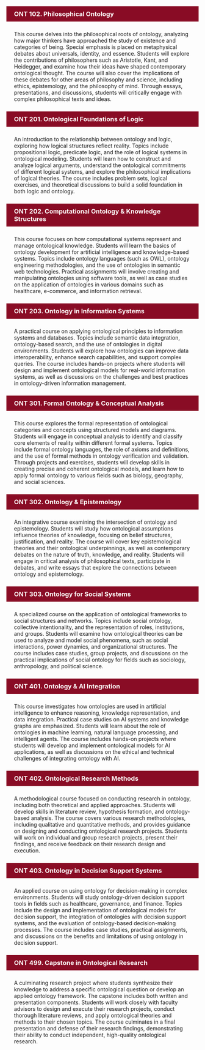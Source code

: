<!-- wp:aab/accordion-block {"uniqueId":"ont102_philosophical_ontology","heading":"ONT 102. Philosophical Ontology","headingTag":"h3","headingColor":"#ffffff","headerBg":"#890c25"} -->
<div class="wp-block-aab-accordion-block aab__accordion_container separate-accordion" id="aab_accordion_ont102_philosophical_ontology">
    <div>
        <div class="aab__accordion_head aab_right_icon" data-active="false" style="background-color:#890c25;padding:10px 20px;">
            <div class="aab__accordion_heading aab_right_icon">
                <div class="head_content_wrapper">
                    <div class="title_wrapper">
                        <h3 class="aab__accordion_title" style="margin:0;color:#ffffff">ONT 102. Philosophical Ontology</h3>
                    </div>
                </div>
            </div>
            <div class="aab__accordion_icon">
                <span class="aab__icon dashicons dashicons-plus-alt2"></span>
            </div>
        </div>
        <div class="aab__accordion_body" style="padding:10px 20px;">
            <div class="aab__accordion_component">
                
<!-- wp:paragraph -->
<p>This course delves into the philosophical roots of ontology, analyzing how major thinkers have approached the study of existence and categories of being. Special emphasis is placed on metaphysical debates about universals, identity, and essence. Students will explore the contributions of philosophers such as Aristotle, Kant, and Heidegger, and examine how their ideas have shaped contemporary ontological thought. The course will also cover the implications of these debates for other areas of philosophy and science, including ethics, epistemology, and the philosophy of mind. Through essays, presentations, and discussions, students will critically engage with complex philosophical texts and ideas.</p>
<!-- /wp:paragraph -->
            </div>
        </div>
    </div>
</div>
<!-- /wp:aab/accordion-block -->

<!-- wp:aab/accordion-block {"uniqueId":"ont201_ontological_foundations_of_logic","heading":"ONT 201. Ontological Foundations of Logic","headingTag":"h3","headingColor":"#ffffff","headerBg":"#890c25"} -->
<div class="wp-block-aab-accordion-block aab__accordion_container separate-accordion" id="aab_accordion_ont201_ontological_foundations_of_logic">
    <div>
        <div class="aab__accordion_head aab_right_icon" data-active="false" style="background-color:#890c25;padding:10px 20px;">
            <div class="aab__accordion_heading aab_right_icon">
                <div class="head_content_wrapper">
                    <div class="title_wrapper">
                        <h3 class="aab__accordion_title" style="margin:0;color:#ffffff">ONT 201. Ontological Foundations of Logic</h3>
                    </div>
                </div>
            </div>
            <div class="aab__accordion_icon">
                <span class="aab__icon dashicons dashicons-plus-alt2"></span>
            </div>
        </div>
        <div class="aab__accordion_body" style="padding:10px 20px;">
            <div class="aab__accordion_component">
                
<!-- wp:paragraph -->
<p>An introduction to the relationship between ontology and logic, exploring how logical structures reflect reality. Topics include propositional logic, predicate logic, and the role of logical systems in ontological modeling. Students will learn how to construct and analyze logical arguments, understand the ontological commitments of different logical systems, and explore the philosophical implications of logical theories. The course includes problem sets, logical exercises, and theoretical discussions to build a solid foundation in both logic and ontology.</p>
<!-- /wp:paragraph -->
            </div>
        </div>
    </div>
</div>
<!-- /wp:aab/accordion-block -->

<!-- wp:aab/accordion-block {"uniqueId":"ont202_computational_ontology_knowledge_structures","heading":"ONT 202. Computational Ontology \u0026 Knowledge Structures","headingTag":"h3","headingColor":"#ffffff","headerBg":"#890c25"} -->
<div class="wp-block-aab-accordion-block aab__accordion_container separate-accordion" id="aab_accordion_ont202_computational_ontology_knowledge_structures">
    <div>
        <div class="aab__accordion_head aab_right_icon" data-active="false" style="background-color:#890c25;padding:10px 20px;">
            <div class="aab__accordion_heading aab_right_icon">
                <div class="head_content_wrapper">
                    <div class="title_wrapper">
                        <h3 class="aab__accordion_title" style="margin:0;color:#ffffff">ONT 202. Computational Ontology & Knowledge Structures</h3>
                    </div>
                </div>
            </div>
            <div class="aab__accordion_icon">
                <span class="aab__icon dashicons dashicons-plus-alt2"></span>
            </div>
        </div>
        <div class="aab__accordion_body" style="padding:10px 20px;">
            <div class="aab__accordion_component">
                
<!-- wp:paragraph -->
<p>This course focuses on how computational systems represent and manage ontological knowledge. Students will learn the basics of ontology development for artificial intelligence and knowledge-based systems. Topics include ontology languages (such as OWL), ontology engineering methodologies, and the use of ontologies in semantic web technologies. Practical assignments will involve creating and manipulating ontologies using software tools, as well as case studies on the application of ontologies in various domains such as healthcare, e-commerce, and information retrieval.</p>
<!-- /wp:paragraph -->
            </div>
        </div>
    </div>
</div>
<!-- /wp:aab/accordion-block -->

<!-- wp:aab/accordion-block {"uniqueId":"ont203_ontology_in_information_systems","heading":"ONT 203. Ontology in Information Systems","headingTag":"h3","headingColor":"#ffffff","headerBg":"#890c25"} -->
<div class="wp-block-aab-accordion-block aab__accordion_container separate-accordion" id="aab_accordion_ont203_ontology_in_information_systems">
    <div>
        <div class="aab__accordion_head aab_right_icon" data-active="false" style="background-color:#890c25;padding:10px 20px;">
            <div class="aab__accordion_heading aab_right_icon">
                <div class="head_content_wrapper">
                    <div class="title_wrapper">
                        <h3 class="aab__accordion_title" style="margin:0;color:#ffffff">ONT 203. Ontology in Information Systems</h3>
                    </div>
                </div>
            </div>
            <div class="aab__accordion_icon">
                <span class="aab__icon dashicons dashicons-plus-alt2"></span>
            </div>
        </div>
        <div class="aab__accordion_body" style="padding:10px 20px;">
            <div class="aab__accordion_component">
                
<!-- wp:paragraph -->
<p>A practical course on applying ontological principles to information systems and databases. Topics include semantic data integration, ontology-based search, and the use of ontologies in digital environments. Students will explore how ontologies can improve data interoperability, enhance search capabilities, and support complex queries. The course includes hands-on projects where students will design and implement ontological models for real-world information systems, as well as discussions on the challenges and best practices in ontology-driven information management.</p>
<!-- /wp:paragraph -->
            </div>
        </div>
    </div>
</div>
<!-- /wp:aab/accordion-block -->

<!-- wp:aab/accordion-block {"uniqueId":"ont301_formal_ontology_conceptual_analysis","heading":"ONT 301. Formal Ontology \u0026 Conceptual Analysis","headingTag":"h3","headingColor":"#ffffff","headerBg":"#890c25"} -->
<div class="wp-block-aab-accordion-block aab__accordion_container separate-accordion" id="aab_accordion_ont301_formal_ontology_conceptual_analysis">
    <div>
        <div class="aab__accordion_head aab_right_icon" data-active="false" style="background-color:#890c25;padding:10px 20px;">
            <div class="aab__accordion_heading aab_right_icon">
                <div class="head_content_wrapper">
                    <div class="title_wrapper">
                        <h3 class="aab__accordion_title" style="margin:0;color:#ffffff">ONT 301. Formal Ontology & Conceptual Analysis</h3>
                    </div>
                </div>
            </div>
            <div class="aab__accordion_icon">
                <span class="aab__icon dashicons dashicons-plus-alt2"></span>
            </div>
        </div>
        <div class="aab__accordion_body" style="padding:10px 20px;">
            <div class="aab__accordion_component">
                
<!-- wp:paragraph -->
<p>This course explores the formal representation of ontological categories and concepts using structured models and diagrams. Students will engage in conceptual analysis to identify and classify core elements of reality within different formal systems. Topics include formal ontology languages, the role of axioms and definitions, and the use of formal methods in ontology verification and validation. Through projects and exercises, students will develop skills in creating precise and coherent ontological models, and learn how to apply formal ontology to various fields such as biology, geography, and social sciences.</p>
<!-- /wp:paragraph -->
            </div>
        </div>
    </div>
</div>
<!-- /wp:aab/accordion-block -->

<!-- wp:aab/accordion-block {"uniqueId":"ont302_ontology_epistemology","heading":"ONT 302. Ontology \u0026 Epistemology","headingTag":"h3","headingColor":"#ffffff","headerBg":"#890c25"} -->
<div class="wp-block-aab-accordion-block aab__accordion_container separate-accordion" id="aab_accordion_ont302_ontology_epistemology">
    <div>
        <div class="aab__accordion_head aab_right_icon" data-active="false" style="background-color:#890c25;padding:10px 20px;">
            <div class="aab__accordion_heading aab_right_icon">
                <div class="head_content_wrapper">
                    <div class="title_wrapper">
                        <h3 class="aab__accordion_title" style="margin:0;color:#ffffff">ONT 302. Ontology & Epistemology</h3>
                    </div>
                </div>
            </div>
            <div class="aab__accordion_icon">
                <span class="aab__icon dashicons dashicons-plus-alt2"></span>
            </div>
        </div>
        <div class="aab__accordion_body" style="padding:10px 20px;">
            <div class="aab__accordion_component">
                
<!-- wp:paragraph -->
<p>An integrative course examining the intersection of ontology and epistemology. Students will study how ontological assumptions influence theories of knowledge, focusing on belief structures, justification, and reality. The course will cover key epistemological theories and their ontological underpinnings, as well as contemporary debates on the nature of truth, knowledge, and reality. Students will engage in critical analysis of philosophical texts, participate in debates, and write essays that explore the connections between ontology and epistemology.</p>
<!-- /wp:paragraph -->
            </div>
        </div>
    </div>
</div>
<!-- /wp:aab/accordion-block -->

<!-- wp:aab/accordion-block {"uniqueId":"ont303_ontology_for_social_systems","heading":"ONT 303. Ontology for Social Systems","headingTag":"h3","headingColor":"#ffffff","headerBg":"#890c25"} -->
<div class="wp-block-aab-accordion-block aab__accordion_container separate-accordion" id="aab_accordion_ont303_ontology_for_social_systems">
    <div>
        <div class="aab__accordion_head aab_right_icon" data-active="false" style="background-color:#890c25;padding:10px 20px;">
            <div class="aab__accordion_heading aab_right_icon">
                <div class="head_content_wrapper">
                    <div class="title_wrapper">
                        <h3 class="aab__accordion_title" style="margin:0;color:#ffffff">ONT 303. Ontology for Social Systems</h3>
                    </div>
                </div>
            </div>
            <div class="aab__accordion_icon">
                <span class="aab__icon dashicons dashicons-plus-alt2"></span>
            </div>
        </div>
        <div class="aab__accordion_body" style="padding:10px 20px;">
            <div class="aab__accordion_component">
                
<!-- wp:paragraph -->
<p>A specialized course on the application of ontological frameworks to social structures and networks. Topics include social ontology, collective intentionality, and the representation of roles, institutions, and groups. Students will examine how ontological theories can be used to analyze and model social phenomena, such as social interactions, power dynamics, and organizational structures. The course includes case studies, group projects, and discussions on the practical implications of social ontology for fields such as sociology, anthropology, and political science.</p>
<!-- /wp:paragraph -->
            </div>
        </div>
    </div>
</div>
<!-- /wp:aab/accordion-block -->

<!-- wp:aab/accordion-block {"uniqueId":"ont401_ontology_ai_integration","heading":"ONT 401. Ontology \u0026 AI Integration","headingTag":"h3","headingColor":"#ffffff","headerBg":"#890c25"} -->
<div class="wp-block-aab-accordion-block aab__accordion_container separate-accordion" id="aab_accordion_ont401_ontology_ai_integration">
    <div>
        <div class="aab__accordion_head aab_right_icon" data-active="false" style="background-color:#890c25;padding:10px 20px;">
            <div class="aab__accordion_heading aab_right_icon">
                <div class="head_content_wrapper">
                    <div class="title_wrapper">
                        <h3 class="aab__accordion_title" style="margin:0;color:#ffffff">ONT 401. Ontology & AI Integration</h3>
                    </div>
                </div>
            </div>
            <div class="aab__accordion_icon">
                <span class="aab__icon dashicons dashicons-plus-alt2"></span>
            </div>
        </div>
        <div class="aab__accordion_body" style="padding:10px 20px;">
            <div class="aab__accordion_component">
                
<!-- wp:paragraph -->
<p>This course investigates how ontologies are used in artificial intelligence to enhance reasoning, knowledge representation, and data integration. Practical case studies on AI systems and knowledge graphs are emphasized. Students will learn about the role of ontologies in machine learning, natural language processing, and intelligent agents. The course includes hands-on projects where students will develop and implement ontological models for AI applications, as well as discussions on the ethical and technical challenges of integrating ontology with AI.</p>
<!-- /wp:paragraph -->
            </div>
        </div>
    </div>
</div>
<!-- /wp:aab/accordion-block -->

<!-- wp:aab/accordion-block {"uniqueId":"ont402_ontological_research_methods","heading":"ONT 402. Ontological Research Methods","headingTag":"h3","headingColor":"#ffffff","headerBg":"#890c25"} -->
<div class="wp-block-aab-accordion-block aab__accordion_container separate-accordion" id="aab_accordion_ont402_ontological_research_methods">
    <div>
        <div class="aab__accordion_head aab_right_icon" data-active="false" style="background-color:#890c25;padding:10px 20px;">
            <div class="aab__accordion_heading aab_right_icon">
                <div class="head_content_wrapper">
                    <div class="title_wrapper">
                        <h3 class="aab__accordion_title" style="margin:0;color:#ffffff">ONT 402. Ontological Research Methods</h3>
                    </div>
                </div>
            </div>
            <div class="aab__accordion_icon">
                <span class="aab__icon dashicons dashicons-plus-alt2"></span>
            </div>
        </div>
        <div class="aab__accordion_body" style="padding:10px 20px;">
            <div class="aab__accordion_component">
                
<!-- wp:paragraph -->
<p>A methodological course focused on conducting research in ontology, including both theoretical and applied approaches. Students will develop skills in literature review, hypothesis formation, and ontology-based analysis. The course covers various research methodologies, including qualitative and quantitative methods, and provides guidance on designing and conducting ontological research projects. Students will work on individual and group research projects, present their findings, and receive feedback on their research design and execution.</p>
<!-- /wp:paragraph -->
            </div>
        </div>
    </div>
</div>
<!-- /wp:aab/accordion-block -->

<!-- wp:aab/accordion-block {"uniqueId":"ont403_ontology_in_decision_support_systems","heading":"ONT 403. Ontology in Decision Support Systems","headingTag":"h3","headingColor":"#ffffff","headerBg":"#890c25"} -->
<div class="wp-block-aab-accordion-block aab__accordion_container separate-accordion" id="aab_accordion_ont403_ontology_in_decision_support_systems">
    <div>
        <div class="aab__accordion_head aab_right_icon" data-active="false" style="background-color:#890c25;padding:10px 20px;">
            <div class="aab__accordion_heading aab_right_icon">
                <div class="head_content_wrapper">
                    <div class="title_wrapper">
                        <h3 class="aab__accordion_title" style="margin:0;color:#ffffff">ONT 403. Ontology in Decision Support Systems</h3>
                    </div>
                </div>
            </div>
            <div class="aab__accordion_icon">
                <span class="aab__icon dashicons dashicons-plus-alt2"></span>
            </div>
        </div>
        <div class="aab__accordion_body" style="padding:10px 20px;">
            <div class="aab__accordion_component">
                
<!-- wp:paragraph -->
<p>An applied course on using ontology for decision-making in complex environments. Students will study ontology-driven decision support tools in fields such as healthcare, governance, and finance. Topics include the design and implementation of ontological models for decision support, the integration of ontologies with decision support systems, and the evaluation of ontology-based decision-making processes. The course includes case studies, practical assignments, and discussions on the benefits and limitations of using ontology in decision support.</p>
<!-- /wp:paragraph -->
            </div>
        </div>
    </div>
</div>
<!-- /wp:aab/accordion-block -->

<!-- wp:aab/accordion-block {"uniqueId":"ont499_capstone_in_ontological_research","heading":"ONT 499. Capstone in Ontological Research","headingTag":"h3","headingColor":"#ffffff","headerBg":"#890c25"} -->
<div class="wp-block-aab-accordion-block aab__accordion_container separate-accordion" id="aab_accordion_ont499_capstone_in_ontological_research">
    <div>
        <div class="aab__accordion_head aab_right_icon" data-active="false" style="background-color:#890c25;padding:10px 20px;">
            <div class="aab__accordion_heading aab_right_icon">
                <div class="head_content_wrapper">
                    <div class="title_wrapper">
                        <h3 class="aab__accordion_title" style="margin:0;color:#ffffff">ONT 499. Capstone in Ontological Research</h3>
                    </div>
                </div>
            </div>
            <div class="aab__accordion_icon">
                <span class="aab__icon dashicons dashicons-plus-alt2"></span>
            </div>
        </div>
        <div class="aab__accordion_body" style="padding:10px 20px;">
            <div class="aab__accordion_component">
                
<!-- wp:paragraph -->
<p>A culminating research project where students synthesize their knowledge to address a specific ontological question or develop an applied ontology framework. The capstone includes both written and presentation components. Students will work closely with faculty advisors to design and execute their research projects, conduct thorough literature reviews, and apply ontological theories and methods to their chosen topics. The course culminates in a final presentation and defense of their research findings, demonstrating their ability to conduct independent, high-quality ontological research.</p>
<!-- /wp:paragraph -->
            </div>
        </div>
    </div>
</div>
<!-- /wp:aab/accordion-block -->